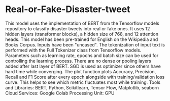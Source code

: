 # Real-or-Fake-Disaster-tweet
This model uses the implementation of BERT from the Tensorflow models repository to classify disaster tweets into real or fake ones. It uses 12 hidden layers (transformer blocks), a hidden size of 768, and 12 attention heads. This model has been pre-trained for English on the Wikipedia and Books Corpus. Inputs have been "uncased". The tokenization of input text is performed with the Full Tokenizer class from Tensorflow models. Parameters such as learning rate, epochs and batch size can be used for controlling the learning process. There are no dense or pooling layers added after last layer of BERT. SGD is used as optimizer since others have hard time while converging. The plot function plots Accuracy, Precision, Recall and F1 Score after every epoch alongside with training/validation loss curve. This helps to see which metric fluctuates most while training.
Tools and Libraries: BERT, Python, Scikitlearn, Tensor Flow, Matplotlib, seaborn
Cloud Services: Google Colab
Processing Unit: GPU
